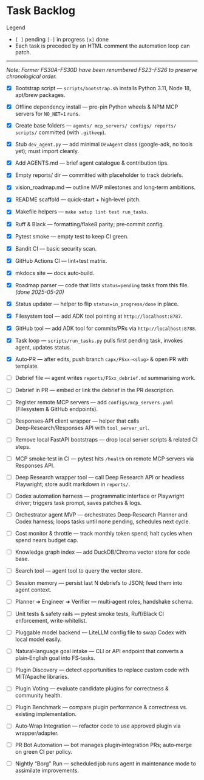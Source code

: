# Task Backlog

Legend  

* `[ ]` pending   `[-]` in progress   `[x]` done  
* Each task is preceded by an HTML comment the automation loop can patch.

---

*Note: Former FS30A–FS30D have been renumbered FS23–FS26 to preserve chronological order.*

<!-- FS01 -->
- [x] Bootstrap script — `scripts/bootstrap.sh` installs Python 3.11, Node 18, apt/brew packages.

<!-- FS02 -->
- [x] Offline dependency install — pre-pin Python wheels & NPM MCP servers for `NO_NET=1` runs.

<!-- FS03 -->
- [x] Create base folders — `agents/ mcp_servers/ configs/ reports/ scripts/` committed (with `.gitkeep`).

<!-- FS04 -->
- [x] Stub `dev_agent.py` — add minimal `DevAgent` class (google-adk, no tools yet); must import cleanly.

<!-- FS05 -->
- [x] Add AGENTS.md — brief agent catalogue & contribution tips.

<!-- FS06 -->
- [x] Empty reports/ dir — committed with placeholder to track debriefs.

<!-- FS07 -->
- [x] vision_roadmap.md — outline MVP milestones and long‑term ambitions.

<!-- FS08 -->
- [x] README scaffold — quick‑start + high‑level pitch.

<!-- FS09 -->
- [x] Makefile helpers — `make setup lint test run_tasks`.

<!-- FS10 -->
- [x] Ruff & Black — formatting/flake8 parity; pre‑commit config.

<!-- FS11 -->
- [x] Pytest smoke — empty test to keep CI green.

<!-- FS12 -->
- [x] Bandit CI — basic security scan.

<!-- FS13 -->
- [x] GitHub Actions CI — lint+test matrix.

<!-- FS14 -->
- [x] mkdocs site — docs auto‑build.

<!-- FS15 -->
- [x] Roadmap parser — code that lists `status=pending` tasks from this file. *(done 2025-05-20)*

<!-- FS16 -->
- [x] Status updater — helper to flip `status=in_progress/done` in place.

<!-- FS17 -->
- [x] Filesystem tool — add ADK tool pointing at `http://localhost:8787`.

<!-- FS18 -->
- [x] GitHub tool — add ADK tool for commits/PRs via `http://localhost:8788`.

<!-- FS19 -->
- [x] Task loop — `scripts/run_tasks.py` pulls first pending task, invokes agent, updates status.

<!-- FS20 -->
- [x] Auto‑PR — after edits, push branch `capx/FSxx‑<slug>` & open PR with template.

<!-- FS21 -->
- [ ] Debrief file — agent writes `reports/FSxx_debrief.md` summarising work.

<!-- FS22 -->
- [ ] Debrief in PR — embed or link the debrief in the PR description.

<!-- FS23 -->
- [ ] Register remote MCP servers — add `configs/mcp_servers.yaml` (Filesystem & GitHub endpoints).

<!-- FS24 -->
- [ ] Responses‑API client wrapper — helper that calls Deep‑Research/Responses API with `tool_server_url`.

<!-- FS25 -->
- [ ] Remove local FastAPI bootstraps — drop local server scripts & related CI steps.

<!-- FS26 -->
- [ ] MCP smoke‑test in CI — pytest hits `/health` on remote MCP servers via Responses API.

<!-- FS27 -->
- [ ] Deep Research wrapper tool — call Deep Research API or headless Playwright; store audit markdown in `reports/`.

<!-- FS28 -->
- [ ] Codex automation harness — programmatic interface or Playwright driver; triggers task prompt, saves patches & logs.

<!-- FS29 -->
- [ ] Orchestrator agent MVP — orchestrates Deep‑Research Planner and Codex harness; loops tasks until none pending, schedules next cycle.

<!-- FS30 -->
- [ ] Cost monitor & throttle — track monthly token spend; halt cycles when spend nears budget cap.

<!-- FS31 -->
- [ ] Knowledge graph index — add DuckDB/Chroma vector store for code base.

<!-- FS32 -->
- [ ] Search tool — agent tool to query the vector store.

<!-- FS33 -->
- [ ] Session memory — persist last N debriefs to JSON; feed them into agent context.

<!-- FS34 -->
- [ ] Planner ➜ Engineer ➜ Verifier — multi‑agent roles, handshake schema.

<!-- FS35 -->
- [ ] Unit tests & safety rails — pytest smoke tests, Ruff/Black CI enforcement, write‑whitelist.

<!-- FS36 -->
- [ ] Pluggable model backend — LiteLLM config file to swap Codex with local model easily.

<!-- FS37 -->
- [ ] Natural‑language goal intake — CLI or API endpoint that converts a plain‑English goal into FS‑tasks.

<!-- FS38 -->
- [ ] Plugin Discovery — detect opportunities to replace custom code with MIT/Apache libraries.

<!-- FS39 -->
- [ ] Plugin Voting — evaluate candidate plugins for correctness & community health.

<!-- FS40 -->
- [ ] Plugin Benchmark — compare plugin performance & correctness vs. existing implementation.

<!-- FS41 -->
- [ ] Auto‑Wrap Integration — refactor code to use approved plugin via wrapper/adapter.

<!-- FS42 -->
- [ ] PR Bot Automation — bot manages plugin‑integration PRs; auto‑merge on green CI per policy.

<!-- FS43 -->
- [ ] Nightly “Borg” Run — scheduled job runs agent in maintenance mode to assimilate improvements.
